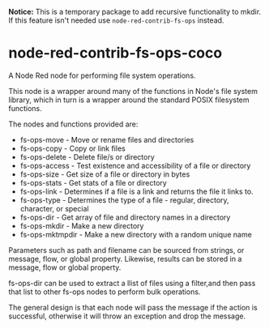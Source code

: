 **Notice:** This is a temporary package to add recursive functionality to mkdir. If this feature isn't needed use ``node-red-contrib-fs-ops`` instead.

# node-red-contrib-fs-ops-coco
A Node Red node for performing file system operations.

This node is a wrapper around many of the functions in Node's file system library, which in turn is a wrapper around the standard POSIX filesystem functions.

The nodes and functions provided are:

  * fs-ops-move - Move or rename files and directories
  * fs-ops-copy - Copy or link files
  * fs-ops-delete - Delete file/s or directory
  * fs-ops-access - Test existence and accessibility of a file or directory
  * fs-ops-size - Get size of a file or directory in bytes
  * fs-ops-stats - Get stats of a file or directory
  * fs-ops-link - Determines if a file is a link and returns the file it links to.
  * fs-ops-type - Determines the type of a file - regular, directory, character, or special
  * fs-ops-dir - Get array of file and directory names in a directory
  * fs-ops-mkdir - Make a new directory
  * fs-ops-mktmpdir - Make a new directory with a random unique name


Parameters such as path and filename can be sourced from strings, or message, flow, or global property.  Likewise, results can be stored in a message, flow or global property.

fs-ops-dir can be used to extract a llist of files using a filter,and then pass that list to other fs-ops nodes to perform 
bulk operations.

The general design is that each node will pass the message if the action is successful, otherwise it will throw an exception and drop the message.
